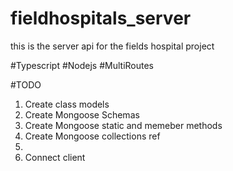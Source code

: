 # fieldhospitals_server
this is the server api for the fields hospital project

#Typescript
#Nodejs
#MultiRoutes

#TODO
<ol>
<li>Create class models</li>
<li>Create Mongoose Schemas</li>
<li>Create Mongoose static and memeber methods</li>
<li>Create Mongoose collections ref</li>
<li><br /></li>
<li>Connect client</li>
</ol>

